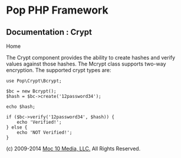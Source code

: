 Pop PHP Framework
=================

Documentation : Crypt
-----------------------

Home

The Crypt component provides the ability to create hashes and verify values against those hashes. The Mcrypt class supports two-way encryption. The supported crypt types are:

    use Pop\Crypt\Bcrypt;

    $bc = new Bcrypt();
    $hash = $bc->create('12password34');

    echo $hash;

    if ($bc->verify('12password34', $hash)) {
        echo 'Verified!';
    } else {
        echo 'NOT Verified!';
    }

\(c) 2009-2014 [Moc 10 Media, LLC.](http://www.moc10media.com) All
Rights Reserved.
